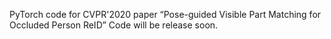 PyTorch code for CVPR'2020 paper “Pose-guided Visible Part Matching for Occluded Person ReID”
Code will be release soon.